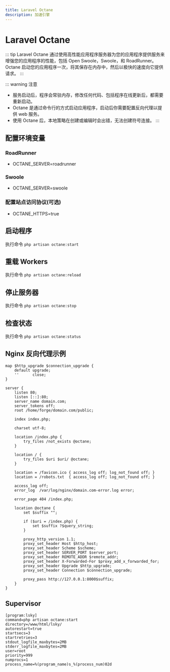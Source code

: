 ```yaml
---
title: Laravel Octane
description: 加速引擎
---
```


# Laravel Octane

::: tip
Laravel Octane 通过使用高性能应用程序服务器为您的应用程序提供服务来增强您的应用程序的性能，包括 Open Swoole，Swoole，和 RoadRunner。Octane 启动您的应用程序一次，将其保存在内存中，然后以极快的速度向它提供请求。
:::

::: warning 注意
- 服务启动后，程序会常驻内存，修改任何代码、包括程序在线更新后，都需要重新启动。
- Octane 是通过命令行的方式启动应用程序，启动后你需要配置反向代理以提供 web 服务。
- 使用 Octane 后，本地策略在创建或编辑时会出错，无法创建符号连接。
:::

## 配置环境变量
### RoadRunner
- OCTANE_SERVER=roadrunner

### Swoole
- OCTANE_SERVER=swoole

### 配置站点访问协议(可选)
- OCTANE_HTTPS=true

## 启动程序
执行命令 `php artisan octane:start`

## 重载 Workers
执行命令 `php artisan octane:reload`

## 停止服务器
执行命令 `php artisan octane:stop`

## 检查状态
执行命令 `php artisan octane:status`

## Nginx 反向代理示例
```
map $http_upgrade $connection_upgrade {
    default upgrade;
    ''      close;
}

server {
    listen 80;
    listen [::]:80;
    server_name domain.com;
    server_tokens off;
    root /home/forge/domain.com/public;

    index index.php;

    charset utf-8;

    location /index.php {
        try_files /not_exists @octane;
    }

    location / {
        try_files $uri $uri/ @octane;
    }

    location = /favicon.ico { access_log off; log_not_found off; }
    location = /robots.txt  { access_log off; log_not_found off; }

    access_log off;
    error_log  /var/log/nginx/domain.com-error.log error;

    error_page 404 /index.php;

    location @octane {
        set $suffix "";

        if ($uri = /index.php) {
            set $suffix ?$query_string;
        }

        proxy_http_version 1.1;
        proxy_set_header Host $http_host;
        proxy_set_header Scheme $scheme;
        proxy_set_header SERVER_PORT $server_port;
        proxy_set_header REMOTE_ADDR $remote_addr;
        proxy_set_header X-Forwarded-For $proxy_add_x_forwarded_for;
        proxy_set_header Upgrade $http_upgrade;
        proxy_set_header Connection $connection_upgrade;

        proxy_pass http://127.0.0.1:8000$suffix;
    }
}
```

## Supervisor
```
[program:lsky]
command=php artisan octane:start
directory=/www/html/lsky/
autorestart=true
startsecs=3
startretries=3
stdout_logfile_maxbytes=2MB
stderr_logfile_maxbytes=2MB
user=root
priority=999
numprocs=1
process_name=%(program_name)s_%(process_num)02d
```